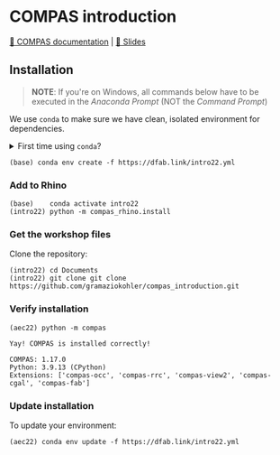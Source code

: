 
# COMPAS introduction

[📃 COMPAS documentation](https://compas.dev/compas/latest) | 
[🎦 Slides](https://docs.google.com/presentation/d/1OAHN4htLKiYnj9l3CcVhEU4YvYZ8oU3fdNdkfWTUyZQ/edit)

## Installation

> **NOTE**: If you're on Windows, all commands below have to be executed in the *Anaconda Prompt* (NOT the *Command Prompt*)

We use `conda` to make sure we have clean, isolated environment for dependencies.

<details><summary>First time using <code>conda</code>?</summary>
<p>

Make sure you run this at least once:

    (base) conda config --add channels conda-forge

</p>
</details>


    (base) conda env create -f https://dfab.link/intro22.yml

### Add to Rhino

    (base)    conda activate intro22
    (intro22) python -m compas_rhino.install

### Get the workshop files

Clone the repository:

    (intro22) cd Documents
    (intro22) git clone git clone https://github.com/gramaziokohler/compas_introduction.git

### Verify installation

    (aec22) python -m compas

    Yay! COMPAS is installed correctly!

    COMPAS: 1.17.0
    Python: 3.9.13 (CPython)
    Extensions: ['compas-occ', 'compas-rrc', 'compas-view2', 'compas-cgal', 'compas-fab']

### Update installation

To update your environment:

    (aec22) conda env update -f https://dfab.link/intro22.yml


